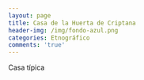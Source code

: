 ```yaml
---
layout: page
title: Casa de la Huerta de Criptana
header-img: /img/fondo-azul.png
categories: Etnográfico
comments: 'true'
---
```



Casa típica 

<div class="photo-gallery">
<ul>
</ul>
</div>
